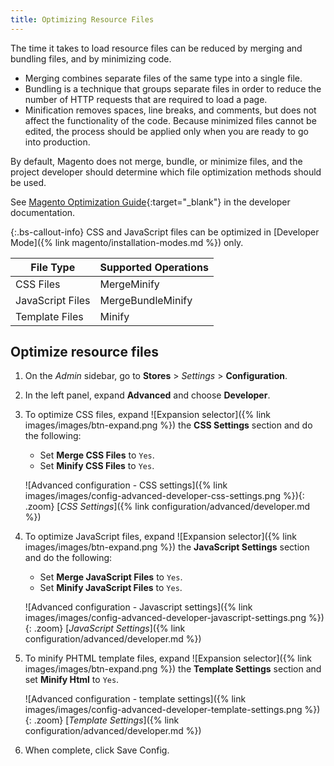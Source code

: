 ```yaml
---
title: Optimizing Resource Files
---
```


The time it takes to load resource files can be reduced by merging and bundling files, and by minimizing code.

- Merging combines separate files of the same type into a single file.
- Bundling is a technique that groups separate files in order to reduce the number of HTTP requests that are required to load a page.
- Minification removes spaces, line breaks, and comments, but does not affect the functionality of the code. Because minimized files cannot be edited, the process should be applied only when you are ready to go into production.

By default, Magento does not merge, bundle, or minimize files, and the project developer should determine which file optimization methods should be used.

See [Magento Optimization Guide][1]{:target="_blank"} in the developer documentation.

{:.bs-callout-info}
CSS and JavaScript files can be optimized in [Developer Mode]({% link magento/installation-modes.md %}) only.

File Type       | Supported Operations
--------------- | --------------------
CSS Files       | MergeMinify
JavaScript Files | MergeBundleMinify
Template Files  | Minify

## Optimize resource files

1. On the _Admin_ sidebar, go to **Stores** > _Settings_ > **Configuration**.

1. In the left panel, expand **Advanced** and choose **Developer**.

1. To optimize CSS files, expand ![Expansion selector]({% link images/images/btn-expand.png %}) the **CSS Settings** section and do the following:

   - Set **Merge CSS Files** to `Yes`.
   - Set **Minify CSS Files** to `Yes`.

    ![Advanced configuration - CSS settings]({% link images/images/config-advanced-developer-css-settings.png %}){: .zoom}
    [_CSS Settings_]({% link configuration/advanced/developer.md %})

1. To optimize JavaScript files, expand ![Expansion selector]({% link images/images/btn-expand.png %}) the **JavaScript Settings** section and do the following:

   - Set **Merge JavaScript Files** to `Yes`.
   - Set **Minify JavaScript Files** to `Yes`.

    ![Advanced configuration - Javascript settings]({% link images/images/config-advanced-developer-javascript-settings.png %}){: .zoom}
    [_JavaScript Settings_]({% link configuration/advanced/developer.md %})

1. To minify PHTML template files, expand ![Expansion selector]({% link images/images/btn-expand.png %}) the **Template Settings** section and set **Minify Html** to `Yes`.

    ![Advanced configuration - template settings]({% link images/images/config-advanced-developer-template-settings.png %}){: .zoom}
    [_Template Settings_]({% link configuration/advanced/developer.md %})

1. When complete, click <span class="btn">Save Config</span>.

[1]: http://devdocs.magento.com/guides/v2.3/config-guide/prod/prod_perf-optimize.html
